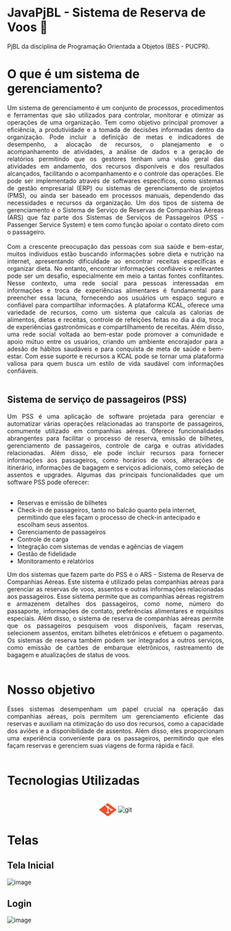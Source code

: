 # JavaPjBL - Sistema de Reserva de Voos 🛫
PjBL da disciplina de Programação Orientada a Objetos (BES - PUCPR).

# O que é um sistema de gerenciamento? 
<div align="justify">
Um sistema de gerenciamento é um conjunto de processos, procedimentos e ferramentas que são utilizados para controlar, monitorar e otimizar as operações de uma organização. Tem como objetivo principal promover a eficiência, a produtividade e a tomada de decisões informadas dentro da organização. 
Pode incluir a definição de metas e indicadores de desempenho, a alocação de recursos, o planejamento e o acompanhamento de atividades, a análise de dados e a geração de relatórios permitindo que os gestores tenham uma visão geral das atividades em andamento, dos recursos disponíveis e dos resultados alcançados, facilitando o acompanhamento e o controle das operações.
Ele pode ser implementado através de softwares específicos, como sistemas de gestão empresarial (ERP) ou sistemas de gerenciamento de projetos (PMS), ou ainda ser baseado em processos manuais, dependendo das necessidades e recursos da organização. 
Um dos tipos de sistema de gerenciamento é o Sistema de Serviço de Reservas de Companhias Aéreas (ARS) que faz parte dos Sistemas de Serviços de Passageiros (PSS - Passenger Service System) e tem como função apoiar o contato direto com o passageiro.
</div>
<br>
<div align="justify">
Com a crescente preocupação das pessoas com sua saúde e bem-estar, muitos indivíduos estão buscando informações sobre dieta e nutrição na internet, apresentando dificuldade ao encontrar receitas específicas e organizar dieta. No entanto, encontrar informações confiáveis e relevantes pode ser um desafio, especialmente em meio a tantas fontes conflitantes. 
Nesse contexto, uma rede social para pessoas interessadas em informações e troca de experiências alimentares é fundamental para preencher essa lacuna, fornecendo aos usuários um espaço seguro e confiável para compartilhar informações.  A plataforma KCAL, oferece uma variedade de recursos, como um sistema que calcula   as calorias de alimentos, dietas e receitas, controle de refeições feitas no dia a dia, troca de experiências gastronômicas e compartilhamento de receitas. 
Além disso, uma rede social voltada ao bem-estar pode promover a comunidade e apoio mútuo entre os usuários, criando um ambiente encorajador para a adesão de hábitos saudáveis e para conquista de meta de saúde e bem-estar.
Com esse suporte e recursos a KCAL pode se tornar uma plataforma valiosa para quem busca um estilo de vida saudável com informações confiáveis.
</div>
<br>

## Sistema de serviço de passageiros (PSS)
<div align="justify">
Um PSS é uma aplicação de software projetada para gerenciar e automatizar várias operações relacionadas ao transporte de passageiros, comumente utilizado em companhias aéreas. Oferece funcionalidades abrangentes para facilitar o processo de reserva, emissão de bilhetes, gerenciamento de passageiros, controle de carga e outras atividades relacionadas. 
Além disso, ele pode incluir recursos para fornecer informações aos passageiros, como horários de voos, alterações de itinerário, informações de bagagem e serviços adicionais, como seleção de assentos e upgrades.
Algumas das principais funcionalidades que um software PSS pode oferecer:
</div>
<br>
<ul>
    <li>Reservas e emissão de bilhetes</i>
    <li>Check-in de passageiros, tanto no balcão quanto pela internet, permitindo que eles façam o processo de check-in antecipado e escolham seus assentos.</i>
    <li>Gerenciamento de passageiros</i>
    <li>Controle de carga</i>
    <li>Integração com sistemas de vendas e agências de viagem</i>
    <li>Gestão de fidelidade</i>
    <li>Monitoramento e relatórios</i>
</ul>
<div align="justify">
Um dos sistemas que fazem parte do PSS é o ARS - Sistema de Reserva de Companhias Aéreas. Este sistema é utilizado pelas companhias aéreas para gerenciar as reservas de voos, assentos e outras informações relacionadas aos passageiros. Esse sistema permite que as companhias aéreas registrem e armazenem detalhes dos passageiros, como nome, número do passaporte, informações de contato, preferências alimentares e requisitos especiais.
Além disso, o sistema de reserva de companhias aéreas permite que os passageiros pesquisem voos disponíveis, façam reservas, selecionem assentos, emitam bilhetes eletrônicos e efetuem o pagamento. Os sistemas de reserva também podem ser integrados a outros serviços, como emissão de cartões de embarque eletrônicos, rastreamento de bagagem e atualizações de status de voos.
</div>
<br>

# Nosso objetivo
<div align="justify">
Esses sistemas desempenham um papel crucial na operação das companhias aéreas, pois permitem um gerenciamento eficiente das reservas e auxiliam na otimização do uso dos recursos, como a capacidade dos aviões e a disponibilidade de assentos. Além disso, eles proporcionam uma experiência conveniente para os passageiros, permitindo que eles façam reservas e gerenciem suas viagens de forma rápida e fácil.
</div>
<br>

# Tecnologias Utilizadas 

<div align="center" valign="top"><br>
  <!-- <img align="center" alt="Js" height="30" width="40" src="https://raw.githubusercontent.com/devicons/devicon/master/icons/javascript/javascript-plain.svg"> -->
  <!-- <img align="center" alt="HTML" height="30" width="40" src="https://raw.githubusercontent.com/devicons/devicon/master/icons/html5/html5-original.svg"> -->
  <!-- <img align="center" alt="CSS" height="30" width="40" src="https://raw.githubusercontent.com/devicons/devicon/master/icons/css3/css3-original.svg"> -->
  <img align="center" alt="git" height="30" width="40" src="https://raw.githubusercontent.com/devicons/devicon/master/icons/git/git-original.svg">
  <!-- <img align="center" alt="Sql" height="30" width="40" src="https://raw.githubusercontent.com/devicons/devicon/master/icons/mysql/mysql-original-wordmark.svg"> -->
  <!-- <img align="center" alt="php" height="30" width="40" src="https://raw.githubusercontent.com/devicons/devicon/master/icons/php/php-original.svg"> -->
  <!-- <img align="center" alt="" height="30" width="40" src="https://raw.githubusercontent.com/devicons/devicon/master/icons/bootstrap/bootstrap-plain-wordmark.svg"> -->
  <img align="center" alt="git" height="30" width="40" src="https://cdn.jsdelivr.net/gh/devicons/devicon/icons/java/java-plain.svg">
</div>

# Telas 

## Tela Inicial
![image](https://github.com/matrixPUC/JavaPjBL/assets/91105011/77a10f40-467e-4308-be4f-0c5191551b53)

## Login 
![image](https://github.com/matrixPUC/JavaPjBL/assets/91105011/e8783a25-05cf-4701-bc7f-747ac6d061af)

